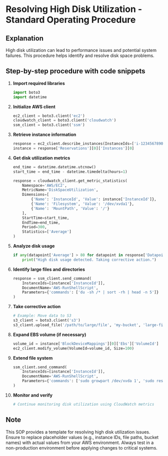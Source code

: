 # Resolving High Disk Utilization - Standard Operating Procedure

## Explanation
High disk utilization can lead to performance issues and potential system failures. This procedure helps identify and resolve disk space problems.

## Step-by-step procedure with code snippets

1. **Import required libraries**
   ```python
   import boto3
   import datetime
   ```

2. **Initialize AWS client**
   ```python
   ec2_client = boto3.client('ec2')
   cloudwatch_client = boto3.client('cloudwatch')
   ssm_client = boto3.client('ssm')
   ```

3. **Retrieve instance information**
   ```python
   response = ec2_client.describe_instances(InstanceIds=['i-1234567890abcdef0'])
   instance = response['Reservations'][0]['Instances'][0]
   ```

4. **Get disk utilization metrics**
   ```python
   end_time = datetime.datetime.utcnow()
   start_time = end_time - datetime.timedelta(hours=1)
   
   response = cloudwatch_client.get_metric_statistics(
       Namespace='AWS/EC2',
       MetricName='DiskSpaceUtilization',
       Dimensions=[
           {'Name': 'InstanceId', 'Value': instance['InstanceId']},
           {'Name': 'Filesystem', 'Value': '/dev/xvda1'},
           {'Name': 'MountPath', 'Value': '/'}
       ],
       StartTime=start_time,
       EndTime=end_time,
       Period=300,
       Statistics=['Average']
   )
   ```

5. **Analyze disk usage**
   ```python
   if any(datapoint['Average'] > 80 for datapoint in response['Datapoints']):
       print("High disk usage detected. Taking corrective action.")
   ```

6. **Identify large files and directories**
   ```python
   response = ssm_client.send_command(
       InstanceIds=[instance['InstanceId']],
       DocumentName='AWS-RunShellScript',
       Parameters={'commands': ['du -sh /* | sort -rh | head -n 5']}
   )
   ```

7. **Take corrective action**
   ```python
   # Example: Move data to S3
   s3_client = boto3.client('s3')
   s3_client.upload_file('/path/to/large/file', 'my-bucket', 'large-file-backup')
   ```

8. **Expand EBS volume (if necessary)**
   ```python
   volume_id = instance['BlockDeviceMappings'][0]['Ebs']['VolumeId']
   ec2_client.modify_volume(VolumeId=volume_id, Size=100)
   ```

9. **Extend file system**
   ```python
   ssm_client.send_command(
       InstanceIds=[instance['InstanceId']],
       DocumentName='AWS-RunShellScript',
       Parameters={'commands': ['sudo growpart /dev/xvda 1', 'sudo resize2fs /dev/xvda1']}
   )
   ```

10. **Monitor and verify**
    ```python
    # Continue monitoring disk utilization using CloudWatch metrics
    ```

## Note
This SOP provides a template for resolving high disk utilization issues. Ensure to replace placeholder values (e.g., instance IDs, file paths, bucket names) with actual values from your AWS environment. Always test in a non-production environment before applying changes to critical systems.

